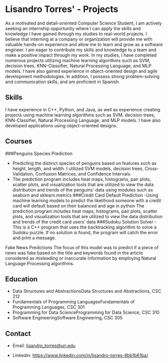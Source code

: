 # Lisandro Torres' - Projects

As a motivated and detail-oriented Computer Science Student, I am actively seeking an internship opportunity where I can apply the skills and knowledge I have gained through my studies to real-world projects. I believe that interning at a company or organization will provide me with valuable hands-on experience and allow me to learn and grow as a software engineer. I am eager to contribute my skills and knowledge to a team and make a positive impact through my work. In my studies, I have completed numerous projects utilizing machine learning algorithms such as SVM, decision trees, KNN-Classifier, Natural Processing Language, and MLP models. I have also gained experience in object-oriented design and agile development methodologies. In addition, I possess strong problem-solving and communication skills, and am proficient in Spanish.

## Skills

I have experience in C++, Python, and Java, as well as experience creating projects using machine learning algorithms such as SVM, decision trees, KNN-Classifier, Natural Processing Language, and MLP models. I have also developed applications using object-oriented designs.

## Courses

###Penguins Species Prediction
- Predicting the distinct species of penguins based on features such as height, length, and width. I utilized SVM models, decision trees,  Cross-Validation, Confusion Matrices, and Confidence Intervals.
- The prediction program includes heat maps, histograms, pair plots, scatter plots, and visualization tools that are utilized to view the data distribution and trends of the penguins' data using modules such as seaborn and sklearn.metrics
###Credit Card Default Prediction
-Using machine learning models to predict the likelihood someone with a credit card will default based on their balanced and age in python
The prediction program includes heat maps, histograms, pair plots, scatter plots, and visualization tools that are utilized to view the data distribution and trends of the credit card users’ data
###Sudoku Solution Solver
-This is a C++ program that uses the backtracking algorithm to solve a Sudoku puzzle. 
If no solution is found, the program will catch the error and print a message.

Fake News Predictions
The focus of this model was to predict if a piece of news was fake based on the title and keywords found in the article considered as misleading or inaccurate information by employing Natural Language Processing algorithms.


## Education

- Data Structures and AbstractionsData Structures and Abstractions, CSC 212
- Fundamentals of Programming LanguagesFundamentals of Programming Languages, CSC 301
- Programming for Data ScienceProgramming for Data Science, CSC 310
- Software EngineeringSoftware Engineering, CSC 305

## Contact

- Email: lisandro_torres@uri.edu

- Linkedin: https://www.linkedin.com/in/lisandro-torres-8bb1b61ba/



